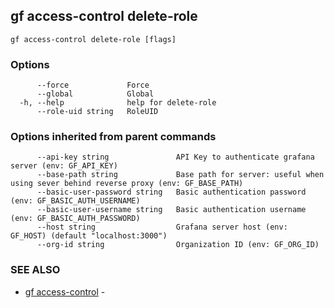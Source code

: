 ## gf access-control delete-role



```
gf access-control delete-role [flags]
```

### Options

```
      --force             Force
      --global            Global
  -h, --help              help for delete-role
      --role-uid string   RoleUID
```

### Options inherited from parent commands

```
      --api-key string               API Key to authenticate grafana server (env: GF_API_KEY)
      --base-path string             Base path for server: useful when using sever behind reverse proxy (env: GF_BASE_PATH)
      --basic-user-password string   Basic authentication password (env: GF_BASIC_AUTH_USERNAME)
      --basic-user-username string   Basic authentication username (env: GF_BASIC_AUTH_PASSWORD)
      --host string                  Grafana server host (env: GF_HOST) (default "localhost:3000")
      --org-id string                Organization ID (env: GF_ORG_ID)
```

### SEE ALSO

* [gf access-control](gf_access-control.md)	 - 

